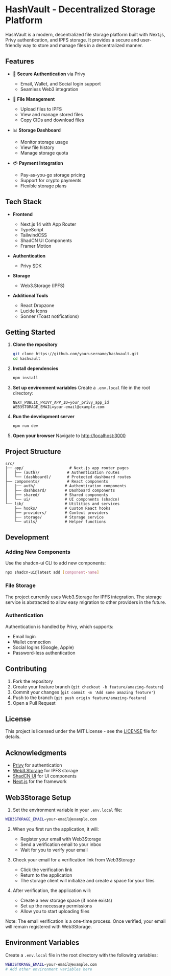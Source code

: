 # HashVault - Decentralized Storage Platform

HashVault is a modern, decentralized file storage platform built with Next.js, Privy authentication, and IPFS storage. It provides a secure and user-friendly way to store and manage files in a decentralized manner.

## Features

- 🔐 **Secure Authentication** via Privy
  - Email, Wallet, and Social login support
  - Seamless Web3 integration
  
- 📁 **File Management**
  - Upload files to IPFS
  - View and manage stored files
  - Copy CIDs and download files
  
- 📊 **Storage Dashboard**
  - Monitor storage usage
  - View file history
  - Manage storage quota
  
- 💳 **Payment Integration**
  - Pay-as-you-go storage pricing
  - Support for crypto payments
  - Flexible storage plans

## Tech Stack

- **Frontend**
  - Next.js 14 with App Router
  - TypeScript
  - TailwindCSS
  - ShadCN UI Components
  - Framer Motion
  
- **Authentication**
  - Privy SDK
  
- **Storage**
  - Web3.Storage (IPFS)
  
- **Additional Tools**
  - React Dropzone
  - Lucide Icons
  - Sonner (Toast notifications)

## Getting Started

1. **Clone the repository**
   ```bash
   git clone https://github.com/yourusername/hashvault.git
   cd hashvault
   ```

2. **Install dependencies**
   ```bash
   npm install
   ```

3. **Set up environment variables**
   Create a `.env.local` file in the root directory:
   ```env
   NEXT_PUBLIC_PRIVY_APP_ID=your_privy_app_id
   WEB3STORAGE_EMAIL=your-email@example.com
   ```

4. **Run the development server**
   ```bash
   npm run dev
   ```

5. **Open your browser**
   Navigate to [http://localhost:3000](http://localhost:3000)

## Project Structure

```
src/
├── app/                    # Next.js app router pages
│   ├── (auth)/            # Authentication routes
│   └── (dashboard)/       # Protected dashboard routes
├── components/            # React components
│   ├── auth/             # Authentication components
│   ├── dashboard/        # Dashboard components
│   ├── shared/           # Shared components
│   └── ui/               # UI components (shadcn)
└── lib/                  # Utilities and services
    ├── hooks/            # Custom React hooks
    ├── providers/        # Context providers
    ├── storage/          # Storage service
    └── utils/            # Helper functions
```

## Development

### Adding New Components

Use the shadcn-ui CLI to add new components:
```bash
npx shadcn-ui@latest add [component-name]
```

### File Storage

The project currently uses Web3.Storage for IPFS integration. The storage service is abstracted to allow easy migration to other providers in the future.

### Authentication

Authentication is handled by Privy, which supports:
- Email login
- Wallet connection
- Social logins (Google, Apple)
- Password-less authentication

## Contributing

1. Fork the repository
2. Create your feature branch (`git checkout -b feature/amazing-feature`)
3. Commit your changes (`git commit -m 'Add some amazing feature'`)
4. Push to the branch (`git push origin feature/amazing-feature`)
5. Open a Pull Request

## License

This project is licensed under the MIT License - see the [LICENSE](LICENSE) file for details.

## Acknowledgments

- [Privy](https://privy.io/) for authentication
- [Web3.Storage](https://web3.storage/) for IPFS storage
- [ShadCN UI](https://ui.shadcn.com/) for UI components
- [Next.js](https://nextjs.org/) for the framework

## Web3Storage Setup

1. Set the environment variable in your `.env.local` file:
```bash
WEB3STORAGE_EMAIL=your-email@example.com
```

2. When you first run the application, it will:
   - Register your email with Web3Storage
   - Send a verification email to your inbox
   - Wait for you to verify your email

3. Check your email for a verification link from Web3Storage
   - Click the verification link
   - Return to the application
   - The storage client will initialize and create a space for your files

4. After verification, the application will:
   - Create a new storage space (if none exists)
   - Set up the necessary permissions
   - Allow you to start uploading files

Note: The email verification is a one-time process. Once verified, your email will remain registered with Web3Storage.

## Environment Variables

Create a `.env.local` file in the root directory with the following variables:

```bash
WEB3STORAGE_EMAIL=your-email@example.com
# Add other environment variables here
```
